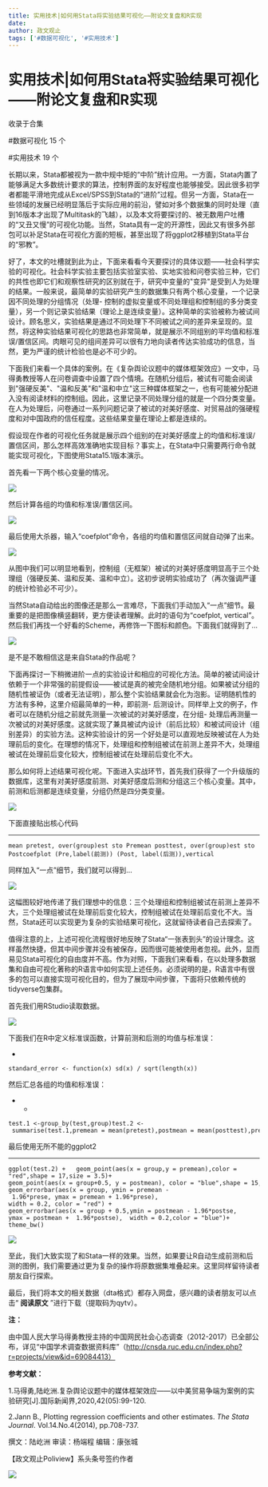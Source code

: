 ```yaml
---
title: 实用技术|如何用Stata将实验结果可视化——附论文复盘和R实现
date: 
author: 政文观止
tags: ['#数据可视化', '#实用技术']
---
```

# 实用技术|如何用Stata将实验结果可视化——附论文复盘和R实现


收录于合集

#数据可视化 15 个

#实用技术 19 个

长期以来，Stata都被视为一款中规中矩的“中阶”统计应用。一方面，Stata内置了能够满足大多数统计要求的算法，控制界面的友好程度也能够接受。因此很多初学者都能平滑地完成从Excel/SPSS到Stata的“进阶”过程。但另一方面，Stata在一些领域的发展已经明显落后于实际应用的前沿，譬如对多个数据集的同时处理（直到16版本才出现了Multitask的飞越），以及本文将要探讨的、被无数用户吐槽的“又丑又慢”的可视化功能。当然，Stata具有一定的开源性，因此又有很多外部包可以补足Stata在可视化方面的短板，甚至出现了将ggplot2移植到Stata平台的“邪教”。

  

好了，本文的吐槽就到此为止，下面来看看今天要探讨的具体议题——社会科学实验的可视化。社会科学实验主要包括实验室实验、实地实验和问卷实验三种，它们的共性也即它们和观察性研究的区别就在于，研究中变量的"变异"是受到人为处理的结果。一般来说，最简单的实验研究产生的数据集只有两个核心变量，一个记录因不同处理的分组情况（处理-
控制的虚拟变量或不同处理组和控制组的多分类变量），另一个则记录实验结果（理论上是连续变量）。这种简单的实验被称为被试间设计。顾名思义，实验结果是通过不同处理下不同被试之间的差异来呈现的。显然，将这种实验结果可视化的思路也非常简单，就是展示不同组别的平均值和标准误/置信区间。肉眼可见的组间差异可以很有力地向读者传达实验成功的信息，当然，更为严谨的统计检验也是必不可少的。

  

下面我们来看一个具体的案例。在《复杂舆论议题中的媒体框架效应》一文中，马得勇教授等人在问卷调查中设置了四个情境。在随机分组后，被试有可能会阅读到"强硬反美"、"温和反美"和"温和中立"这三种媒体框架之一，也有可能被分配进入没有阅读材料的控制组。因此，这里记录不同处理分组的就是一个四分类变量。在人为处理后，问卷通过一系列问题记录了被试的对美好感度、对贸易战的强硬程度和对中国政府的信任程度。这些结果变量在理论上都是连续的。

  

假设现在作者的可视化任务就是展示四个组别的在对美好感度上的均值和标准误/置信区间，那么怎样高效准确地实现目标？事实上，在Stata中只需要两行命令就能实现可视化，下图使用Stata15.1版本演示。

  

首先看一下两个核心变量的情况。

![](/images/208/2.png)

然后计算各组的均值和标准误/置信区间。

![](/images/208/3.png)

最后使用大杀器，输入“coefplot”命令，各组的均值和置信区间就自动弹了出来。  

![](/images/208/4.png)

从图中我们可以明显地看到，控制组（无框架）被试的对美好感度明显高于三个处理组（强硬反美、温和反美、温和中立）。这初步说明实验成功了（再次强调严谨的统计检验必不可少）。

  

当然Stata自动给出的图像还是那么一言难尽，下面我们手动加入“一点”细节。最重要的是把图像横竖翻转，更方便读者理解。此时的语句为“coefplot,
vertical”。然后我们再找一个好看的Scheme，再修饰一下图标和颜色。下面我们就得到了…

![](/images/208/5.png)

是不是不敢相信这是来自Stata的作品呢？

  

下面再探讨一下稍微进阶一点的实验设计和相应的可视化方法。简单的被试间设计依赖于一个非常强的前提假设——被试是真的被完全随机地分组。如果被试分组的随机性被证伪（或者无法证明），那么整个实验结果就会化为泡影。证明随机性的方法有多种，这里介绍最简单的一种，即前测-
后测设计。同样举上文的例子，作者可以在随机分组之前就先测量一次被试的对美好感度，在分组-
处理后再测量一次被试的对美好感度。这就实现了兼具被试内设计（前后比较）和被试间设计（组别差异）的实验方法。这种实验设计的另一个好处是可以直观地反映被试在人为处理前后的变化。在理想的情况下，处理组和控制组被试在前测上差异不大，处理组被试在处理前后变化较大，控制组被试在处理前后变化不大。

  

那么如何将上述结果可视化呢。下面进入实战环节，首先我们获得了一个升级版的数据库，这里有对美好感度前测、对美好感度后测和分组这三个核心变量。其中，前测和后测都是连续变量，分组仍然是四分类变量。

![](/images/208/6.png)

下面直接贴出核心代码

  *   *   *   *   * 

    
    
    mean pretest, over(group)est sto Premean posttest, over(group)est sto Postcoefplot (Pre,label(前测)) (Post, label(后测)),vertical

同样加入“一点”细节，我们就可以得到…  

![](/images/208/7.png)

这幅图较好地传递了我们理想中的信息：三个处理组和控制组被试在前测上差异不大，三个处理组被试在处理前后变化较大，控制组被试在处理前后变化不大。当然，Stata还可以实现更为复杂的实验结果可视化，这就留待读者自己去探索了。

  

值得注意的上，上述可视化流程很好地反映了Stata“一张表到头”的设计理念。这样虽然快捷，但其中间步骤并没有被保存，因而很可能被使用者忽视。此外，显而易见Stata可视化的自由度并不高。作为对照，下面我们来看看，在以处理多数据集和自由可视化著称的R语言中如何实现上述任务。必须说明的是，R语言中有很多的包可以直接实现可视化目的，但为了展现中间步骤，下面将只依赖传统的tidyverse包集群。

  

首先我们用RStudio读取数据。

![](/images/208/8.png)

下面我们在R中定义标准误函数，计算前测和后测的均值与标准误：

  * 

    
    
    standard_error <- function(x) sd(x) / sqrt(length(x))

  

然后汇总各组的均值和标准误：

  *   * 

    
    
    test.1 <-group_by(test,group)test.2 <- summarise(test.1,premean = mean(pretest),postmean = mean(posttest),prese = standard_error(pretest),postse = standard_error(posttest))

  

最后使用无所不能的ggplot2

  *   *   *   *   *   *   *   * 

    
    
    ggplot(test.2) +   geom_point(aes(x = group,y = premean),color = "red",shape = 17,size = 3.5)+  geom_point(aes(x = group+0.5, y = postmean), color = "blue",shape = 15,size = 3.5) +  geom_errorbar(aes(x = group, ymin = premean - 1.96*prese, ymax = premean + 1.96*prese),  width = 0.2, color = "red") +   geom_errorbar(aes(x = group + 0.5,ymin = postmean - 1.96*postse,   ymax = postmean +  1.96*postse),  width = 0.2,color = "blue")+   theme_bw()

![](/images/208/9.png)

至此，我们大致实现了和Stata一样的效果。当然，如果要让R自动生成前测和后测的图例，我们需要通过更为复杂的操作将原数据集堆叠起来。这里同样留待读者朋友自行探索。

  

最后，我们将本文的相关数据（dta格式）都存入网盘，感兴趣的读者朋友可以点击“ **阅读原文** ”进行下载（提取码为qytv）。

  

 **注：**

由中国人民大学马得勇教授主持的中国网民社会心态调查（2012-2017）已全部公布，详见“中国学术调查数据资料库”（http://cnsda.ruc.edu.cn/index.php?r=projects/view&id=69084413）

  

 **参考文献：**

1.马得勇,陆屹洲.复杂舆论议题中的媒体框架效应——以中美贸易争端为案例的实验研究[J].国际新闻界,2020,42(05):99-120.

2.Jann B., Plotting regression coefficients and other estimates. _The Stata
Journal_. Vol.14.No.4(2014), pp.708-737.

  

撰文：陆屹洲 审读：杨端程 编辑：康张城

【政文观止Poliview】系头条号签约作者

  

![](/images/208/10.jpeg)

  

